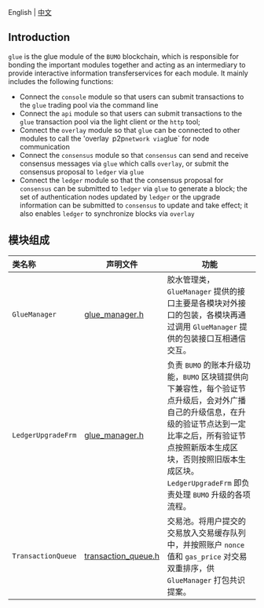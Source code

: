 English | [中文](README_CN.md) 

## Introduction
`glue` is the glue module of the `BUMO` blockchain, which is responsible for bonding the important modules together and acting as an intermediary to provide interactive information transferservices for each module. It mainly includes the following functions:
- Connect the `console` module so that users can submit transactions to the `glue` trading pool via the command line
- Connect the `api` module so that users can submit transactions to the `glue` transaction pool via the light client or the `http` tool;
- Connect the `overlay` module so that `glue` can be connected to other modules to call the 'overlay` `p2p` network via `glue` for node communication
- Connect the `consensus` module so that `consensus` can send and receive consensus messages via `glue` which calls `overlay`, or submit the consensus proposal to `ledger` via `glue`
- Connect the `ledger` module so that the consensus proposal for `consensus` can be submitted to `ledger` via `glue` to generate a block; the set of authentication nodes updated by `ledger` or the upgrade information can be submitted to `consensus` to update and take effect; it also enables `ledger` to synchronize blocks via `overlay`

## 模块组成
类名称 | 声明文件 | 功能
|:--- | --- | ---
|`GlueManager`      | [glue_manager.h](./glue_manager.h)            | 胶水管理类，`GlueManager` 提供的接口主要是各模块对外接口的包装，各模块再通过调用 `GlueManager` 提供的包装接口互相通信交互。
|`LedgerUpgradeFrm` | [glue_manager.h](./glue_manager.h)            | 负责 `BUMO` 的账本升级功能，`BUMO` 区块链提供向下兼容性，每个验证节点升级后，会对外广播自己的升级信息，在升级的验证节点达到一定比率之后，所有验证节点按照新版本生成区块，否则按照旧版本生成区块。`LedgerUpgradeFrm` 即负责处理 `BUMO` 升级的各项流程。
|`TransactionQueue` | [transaction_queue.h](./transaction_queue.h)  | 交易池。将用户提交的交易放入交易缓存队列中，并按照账户 `nonce` 值和 `gas_price` 对交易双重排序，供 `GlueManager` 打包共识提案。
